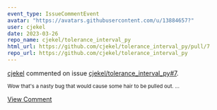 ```yaml
---
event_type: IssueCommentEvent
avatar: "https://avatars.githubusercontent.com/u/13884657?"
user: cjekel
date: 2023-03-26
repo_name: cjekel/tolerance_interval_py
html_url: https://github.com/cjekel/tolerance_interval_py/pull/7
repo_url: https://github.com/cjekel/tolerance_interval_py
---
```


<a href='https://github.com/cjekel' target='_blank'>cjekel</a> commented on issue <a href='https://github.com/cjekel/tolerance_interval_py/pull/7' target='_blank'>cjekel/tolerance_interval_py#7</a>.

<small>Wow that's a nasty bug that would cause some hair to be pulled out....</small>

<a href='https://github.com/cjekel/tolerance_interval_py/pull/7' target='_blank'>View Comment</a>